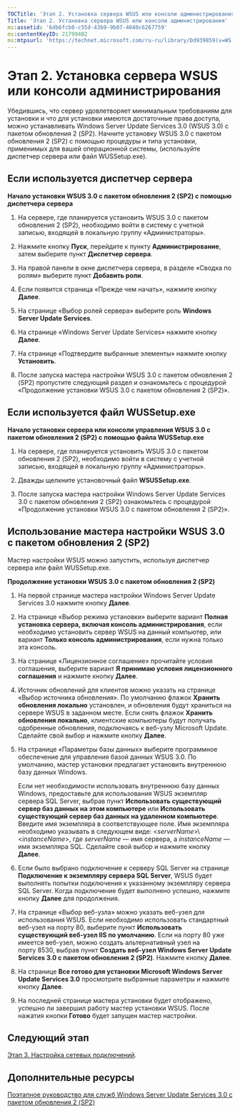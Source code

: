 ```yaml
---
TOCTitle: 'Этап 2. Установка сервера WSUS или консоли администрирования'
Title: 'Этап 2. Установка сервера WSUS или консоли администрирования'
ms:assetid: '6db6fcb0-c55d-43b9-9b07-4040c6267759'
ms:contentKeyID: 21799402
ms:mtpsurl: 'https://technet.microsoft.com/ru-ru/library/Dd939859(v=WS.10)'
---
```


Этап 2. Установка сервера WSUS или консоли администрирования
============================================================

Убедившись, что сервер удовлетворяет минимальным требованиям для установки и что для установки имеются достаточные права доступа, можно устанавливать Windows Server Update Services 3.0 (WSUS 3.0) с пакетом обновления 2 (SP2). Начните установку WSUS 3.0 с пакетом обновления 2 (SP2) с помощью процедуры и типа установки, применимых для вашей операционной системы, (используйте диспетчер сервера или файл WUSSetup.exe).

Если используется диспетчер сервера
-----------------------------------

**Начало установки WSUS 3.0 с пакетом обновления 2 (SP2) с помощью диспетчера сервера**
1.  На сервере, где планируется установить WSUS 3.0 с пакетом обновления 2 (SP2), необходимо войти в систему с учетной записью, входящей в локальную группу «Администраторы».

2.  Нажмите кнопку **Пуск**, перейдите к пункту **Администрирование**, затем выберите пункт **Диспетчер сервера**.

3.  На правой панели в окне диспетчера сервера, в разделе «Сводка по ролям» выберите пункт **Добавить роли**.

4.  Если появится страница «Прежде чем начать», нажмите кнопку **Далее**.

5.  На странице «Выбор ролей сервера» выберите роль **Windows Server Update Services**.

6.  На странице «Windows Server Update Services» нажмите кнопку **Далее**.

7.  На странице «Подтвердите выбранные элементы» нажмите кнопку **Установить**.

8.  После запуска мастера настройки WSUS 3.0 с пакетом обновления 2 (SP2) пропустите следующий раздел и ознакомьтесь с процедурой «Продолжение установки WSUS 3.0 с пакетом обновления 2 (SP2)».

Если используется файл WUSSetup.exe
-----------------------------------

**Начало установки сервера или консоли управления WSUS 3.0 с пакетом обновления 2 (SP2) с помощью файла WUSSetup.exe**
1.  На сервере, где планируется установить WSUS 3.0 с пакетом обновления 2 (SP2), необходимо войти в систему с учетной записью, входящей в локальную группу «Администраторы».

2.  Дважды щелкните установочный файл **WSUSSetup.exe**.

3.  После запуска мастера настройки Windows Server Update Services 3.0 с пакетом обновления 2 (SP2) ознакомьтесь с процедурой «Продолжение установки WSUS 3.0 с пакетом обновления 2 (SP2)».

Использование мастера настройки WSUS 3.0 с пакетом обновления 2 (SP2)
---------------------------------------------------------------------

Мастер настройки WSUS можно запустить, используя диспетчер сервера или файл WUSSetup.exe.

**Продолжение установки WSUS 3.0 с пакетом обновления 2 (SP2)**
1.  На первой странице мастера настройки Windows Server Update Services 3.0 нажмите кнопку **Далее**.

2.  На странице «Выбор режима установки» выберите вариант **Полная установка сервера, включая консоль администрирования**, если необходимо установить сервер WSUS на данный компьютер, или вариант **Только консоль администрирования**, если нужна только эта консоль.

3.  На странице «Лицензионное соглашение» прочитайте условия соглашения, выберите вариант **Я принимаю условия лицензионного соглашения** и нажмите кнопку **Далее**.

4.  Источник обновлений для клиентов можно указать на странице «Выбор источника обновления». По умолчанию флажок **Хранить обновления локально** установлен, и обновления будут храниться на сервере WSUS в заданном месте. Если снять флажок **Хранить обновления локально**, клиентские компьютеры будут получать одобренные обновления, подключаясь к веб-узлу Microsoft Update. Сделайте свой выбор и нажмите кнопку **Далее**.

5.  На странице «Параметры базы данных» выберите программное обеспечение для управления базой данных WSUS 3.0. По умолчанию, мастер установки предлагает установить внутреннюю базу данных Windows.

    Если нет необходимости использовать внутреннюю базу данных Windows, предоставьте для использования WSUS экземпляр сервера SQL Server, выбрав пункт **Использовать существующий сервер баз данных на этом компьютере** или **Использовать существующий сервер баз данных на удаленном компьютере**. Введите имя экземпляра в соответствующее поле. Имя экземпляра необходимо указывать в следующем виде: &lt;*serverName*&gt;\\&lt;*instanceName*&gt;, где *serverName* — имя сервера, а *instanceName* — имя экземпляра SQL. Сделайте свой выбор и нажмите кнопку **Далее**.

6.  Если было выбрано подключение к серверу SQL Server на странице **Подключение к экземпляру сервера SQL Server**, WSUS будет выполнять попытки подключения к указанному экземпляру сервера SQL Server. Когда подключение будет выполнено успешно, нажмите кнопку **Далее** для продолжения.

7.  На странице «Выбор веб-узла» можно указать веб-узел для использования WSUS. Если необходимо использовать стандартный веб-узел на порту 80, выберите пункт **Использовать существующий веб-узел IIS по умолчанию**. Если на порту 80 уже имеется веб-узел, можно создать альтернативный узел на порту 8530, выбрав пункт **Создать веб-узел Windows Server Update Services 3.0 с пакетом обновления 2 (SP2)**. Нажмите кнопку **Далее**.

8.  На странице **Все готово для установки Microsoft Windows Server Update Services 3.0** просмотрите выбранные параметры и нажмите кнопку **Далее**.

9.  На последней странице мастера установки будет отображено, успешно ли завершил работу мастер установки WSUS. После нажатия кнопки **Готово** будет запущен мастер настройки.

Следующий этап
--------------

[Этап 3. Настройка сетевых подключений](https://technet.microsoft.com/42a144c5-f08e-4a6e-b360-47ddea77bd24).

Дополнительные ресурсы
----------------------

[Поэтапное руководство для служб Windows Server Update Services 3.0 с пакетом обновления 2 (SP2)](https://technet.microsoft.com/4b504edc-93b3-45b0-a7e8-d0107f1a4442)
